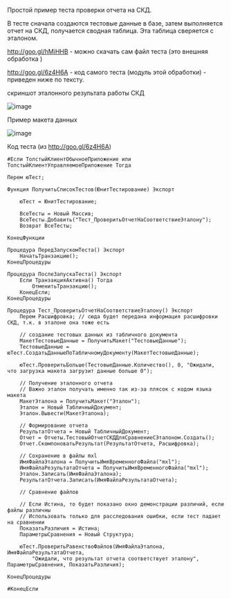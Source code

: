 Простой пример теста проверки отчета на СКД. 

В тесте сначала создаются тестовые данные в базе, затем выполняется отчет на СКД, получается сводная таблица. 
Эта таблица сверяется с эталоном. 

http://goo.gl/hMiHHB - можно скачать сам файл теста (это внешняя обработка )

http://goo.gl/6z4H6A - код самого теста (модуль этой обработки) - приведен ниже по тексту. 

скриншот эталонного результата работы СКД

![image](https://cloud.githubusercontent.com/assets/2920817/6205108/c53d49f4-b573-11e4-944a-325d0de6fb4d.png)

Пример макета данных

![image](https://cloud.githubusercontent.com/assets/2920817/6205140/19a30244-b575-11e4-9a83-ba2bf273a4ce.png)


Код теста (из http://goo.gl/6z4H6A)
```
#Если ТолстыйКлиентОбычноеПриложение или ТолстыйКлиентУправляемоеПриложение Тогда
	
Перем юТест;

Функция ПолучитьСписокТестов(ЮнитТестирование) Экспорт
	
	юТест = ЮнитТестирование;
	
	ВсеТесты = Новый Массив;
	ВсеТесты.Добавить("Тест_ПроверитьОтчетНаСоответствиеЭталону");
	Возврат ВсеТесты;
	
КонецФункции

Процедура ПередЗапускомТеста() Экспорт
	НачатьТранзакцию();
КонецПроцедуры

Процедура ПослеЗапускаТеста() Экспорт
	Если ТранзакцияАктивна() Тогда
		ОтменитьТранзакцию();
	КонецЕсли;
КонецПроцедуры

Процедура Тест_ПроверитьОтчетНаСоответствиеЭталону() Экспорт
	Перем Расшифровка; // сюда будет передана информация расшифровки СКД, т.к. в эталоне она тоже есть
	
	// создание тестовых данных из табличного документа
	МакетТестовыеДанные = ПолучитьМакет("ТестовыеДанные");
	ТестовыеДанные = юТест.СоздатьДанныеПоТабличномуДокументу(МакетТестовыеДанные);
	
	юТест.ПроверитьБольше(ТестовыеДанные.Количество(), 0, "Ожидали, что загрузка макета загрузит данные больше 0");
	
	// Получение эталонного отчета
	// Важно эталон получать именно так из-за плясок с кодом языка макета
	МакетЭталона = ПолучитьМакет("Эталон");
	Эталон = Новый ТабличныйДокумент;
	Эталон.Вывести(МакетЭталона);
	
	// Формирование отчета
	РезультатОтчета = Новый ТабличныйДокумент;
	Отчет = Отчеты.ТестовыйОтчетСКДДляСравнениеСЭталоном.Создать();
	Отчет.СкомпоноватьРезультат(РезультатОтчета, Расшифровка);
	
	// Сохранение в файлы mxl
	ИмяФайлаЭталона = ПолучитьИмяВременногоФайла("mxl");
	ИмяФайлаРезультатаОтчета = ПолучитьИмяВременногоФайла("mxl");
	Эталон.Записать(ИмяФайлаЭталона);
	РезультатОтчета.Записать(ИмяФайлаРезультатаОтчета);
	
	// Сравнение файлов
	
	// Если Истина, то будет показано окно демонстрации различий, если файлы различны
	// Использовать только для расследования ошибки, если тест падает на сравнении
	ПоказатьРазличия = Истина;
	ПараметрыСравнения = Новый Структура;
	
	юТест.ПроверитьРавенствоФайлов(ИмяФайлаЭталона, ИмяФайлаРезультатаОтчета,
		"Ожидали, что результат отчета соответствует эталону", ПараметрыСравнения, ПоказатьРазличия);
	
КонецПроцедуры

#КонецЕсли 
```